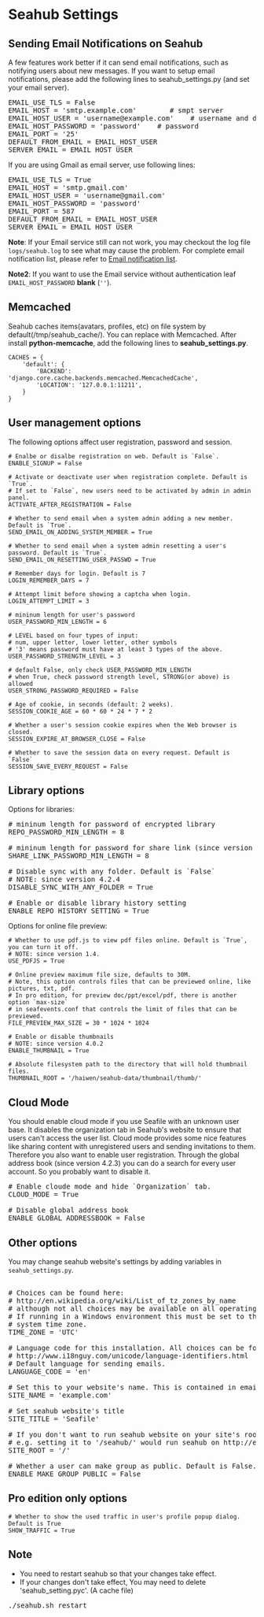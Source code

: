# Seahub Settings

##  Sending Email Notifications on Seahub

A few features work better if it can send email notifications, such as notifying users about new messages.
If you want to setup email notifications, please add the following lines to seahub_settings.py (and set your email server).

<pre>
EMAIL_USE_TLS = False
EMAIL_HOST = 'smtp.example.com'        # smpt server
EMAIL_HOST_USER = 'username@example.com'    # username and domain
EMAIL_HOST_PASSWORD = 'password'    # password
EMAIL_PORT = '25'
DEFAULT_FROM_EMAIL = EMAIL_HOST_USER
SERVER_EMAIL = EMAIL_HOST_USER
</pre>

If you are using Gmail as email server, use following lines:

<pre>
EMAIL_USE_TLS = True
EMAIL_HOST = 'smtp.gmail.com'
EMAIL_HOST_USER = 'username@gmail.com'
EMAIL_HOST_PASSWORD = 'password'
EMAIL_PORT = 587
DEFAULT_FROM_EMAIL = EMAIL_HOST_USER
SERVER_EMAIL = EMAIL_HOST_USER
</pre>

**Note**: If your Email service still can not work, you may checkout the log file <code>logs/seahub.log</code> to see what may cause the problem. For complete email notification list, please refer to [Email notification list](customize_email_notifications.md).

**Note2**: If you want to use the Email service without authentication leaf <code>EMAIL_HOST_PASSWORD</code> **blank** (<code>''</code>).


## Memcached

Seahub caches items(avatars, profiles, etc) on file system by default(/tmp/seahub_cache/). You can replace with Memcached.
After install **python-memcache**, add the following lines to **seahub_settings.py**.

```
CACHES = {
    'default': {
        'BACKEND': 'django.core.cache.backends.memcached.MemcachedCache',
        'LOCATION': '127.0.0.1:11211',
    }
}
```

## User management options

The following options affect user registration, password and session.

```
# Enalbe or disalbe registration on web. Default is `False`.
ENABLE_SIGNUP = False

# Activate or deactivate user when registration complete. Default is `True`.
# If set to `False`, new users need to be activated by admin in admin panel.
ACTIVATE_AFTER_REGISTRATION = False

# Whether to send email when a system admin adding a new member. Default is `True`.
SEND_EMAIL_ON_ADDING_SYSTEM_MEMBER = True

# Whether to send email when a system admin resetting a user's password. Default is `True`.
SEND_EMAIL_ON_RESETTING_USER_PASSWD = True

# Remember days for login. Default is 7
LOGIN_REMEMBER_DAYS = 7

# Attempt limit before showing a captcha when login.
LOGIN_ATTEMPT_LIMIT = 3
    
# mininum length for user's password
USER_PASSWORD_MIN_LENGTH = 6

# LEVEL based on four types of input:
# num, upper letter, lower letter, other symbols
# '3' means password must have at least 3 types of the above.
USER_PASSWORD_STRENGTH_LEVEL = 3

# default False, only check USER_PASSWORD_MIN_LENGTH
# when True, check password strength level, STRONG(or above) is allowed
USER_STRONG_PASSWORD_REQUIRED = False

# Age of cookie, in seconds (default: 2 weeks).
SESSION_COOKIE_AGE = 60 * 60 * 24 * 7 * 2

# Whether a user's session cookie expires when the Web browser is closed.
SESSION_EXPIRE_AT_BROWSER_CLOSE = False

# Whether to save the session data on every request. Default is `False`
SESSION_SAVE_EVERY_REQUEST = False

```


## Library options

Options for libraries:

<pre>
# mininum length for password of encrypted library
REPO_PASSWORD_MIN_LENGTH = 8

# mininum length for password for share link (since version 4.4)
SHARE_LINK_PASSWORD_MIN_LENGTH = 8

# Disable sync with any folder. Default is `False`
# NOTE: since version 4.2.4
DISABLE_SYNC_WITH_ANY_FOLDER = True

# Enable or disable library history setting
ENABLE_REPO_HISTORY_SETTING = True
</pre>

Options for online file preview:

```
# Whether to use pdf.js to view pdf files online. Default is `True`,  you can turn it off.
# NOTE: since version 1.4.
USE_PDFJS = True

# Online preview maximum file size, defaults to 30M.
# Note, this option controls files that can be previewed online, like pictures, txt, pdf.
# In pro edition, for preview doc/ppt/excel/pdf, there is another option `max-size` 
# in seafevents.conf that controls the limit of files that can be previewed.
FILE_PREVIEW_MAX_SIZE = 30 * 1024 * 1024

# Enable or disable thumbnails
# NOTE: since version 4.0.2 
ENABLE_THUMBNAIL = True

# Absolute filesystem path to the directory that will hold thumbnail files.
THUMBNAIL_ROOT = '/haiwen/seahub-data/thumbnail/thumb/'
```


## Cloud Mode

You should enable cloud mode if you use Seafile with an unknown user base. It disables the organization tab in Seahub's website to ensure that users can't access the user list. Cloud mode provides some nice features like sharing content with unregistered users and sending invitations to them. Therefore you also want to enable user registration. Through the global address book (since version 4.2.3) you can do a search for every user account. So you probably want to disable it.

<pre>
# Enable cloude mode and hide `Organization` tab.
CLOUD_MODE = True

# Disable global address book
ENABLE_GLOBAL_ADDRESSBOOK = False
</pre>


## Other options

You may change seahub website's settings by adding variables in `seahub_settings.py`.

<pre>

# Choices can be found here:
# http://en.wikipedia.org/wiki/List_of_tz_zones_by_name
# although not all choices may be available on all operating systems.
# If running in a Windows environment this must be set to the same as your
# system time zone.
TIME_ZONE = 'UTC'

# Language code for this installation. All choices can be found here:
# http://www.i18nguy.com/unicode/language-identifiers.html
# Default language for sending emails.
LANGUAGE_CODE = 'en'

# Set this to your website's name. This is contained in email notifications.
SITE_NAME = 'example.com'

# Set seahub website's title
SITE_TITLE = 'Seafile'

# If you don't want to run seahub website on your site's root path, set this option to your preferred path.
# e.g. setting it to '/seahub/' would run seahub on http://example.com/seahub/.
SITE_ROOT = '/'

# Whether a user can make group as public. Default is False. (Deprecated)
ENABLE_MAKE_GROUP_PUBLIC = False
</pre>

## Pro edition only options

```
# Whether to show the used traffic in user's profile popup dialog. Default is True
SHOW_TRAFFIC = True
```

## Note

* You need to restart seahub so that your changes take effect.
* If your changes don't take effect, You may need to delete 'seahub_setting.pyc'. (A cache file)

<pre>
./seahub.sh restart
</pre>
